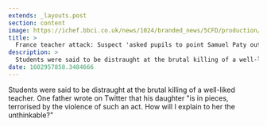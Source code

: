 ```yaml
--- 
extends: _layouts.post 
section: content 
image: https://ichef.bbci.co.uk/news/1024/branded_news/5CFD/production/_114950832_mediaitem114950830.jpg 
title: > 
  France teacher attack: Suspect 'asked pupils to point Samuel Paty out' 
description: > 
  Students were said to be distraught at the brutal killing of a well-liked teacher.One father wrote on Twitter that his daughter "is in pieces, terrorised by the violence of such an act.How will I explain to her the unthinkable?" 
date: 1602957858.3484666 
--- 
```

Students were said to be distraught at the brutal killing of a well-liked teacher. One father wrote on Twitter that his daughter "is in pieces, terrorised by the violence of such an act. How will I explain to her the unthinkable?"